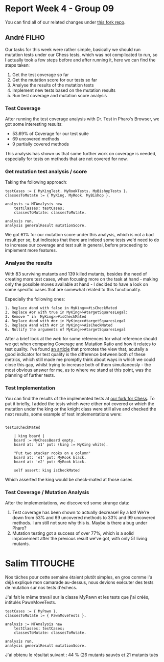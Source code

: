 # Report Week 4 - Group 09
You can find all of our related changes under [this fork repo](https://github.com/mrdedede/Chess).

## André FILHO

Our tasks for this week were rather simple, basically we should run mutation tests under our Chess tests, which was not complicated to run, so I actually took a few steps before and after running it, here we can find the steps taken:

1. Get the test coverage so far
2. Get the mutation score for our tests so far
3. Analyse the results of the mutation tests
4. Implement new tests based on the mutation results
5. Run test coverage and mutation score analysis

### Test Coverage

After running the test coverage analysis with Dr. Test in Pharo's Browser, we got some interesting results:
- 53.69% of Coverage for our test suite
- 69 uncovered methods
- 9 partially covered methods

This analysis has shown us that some further work on coverage is needed, especially for tests on methods that are not covered for now.

### Get mutation test analysis / score

Taking the following approach:
```smalltalk
testCases := { MyKingTest. MyRookTests. MyBishopTests }.
classesToMutate := { MyKing. MyRook. MyBishop }.

analysis := MTAnalysis new
    testClasses: testCases;
    classesToMutate: classesToMutate.

analysis run.
analysis generalResult mutationScore.
```

We got 61% for our mutation score under this analysis, which is not a bad result per se, but indicates that there are indeed some tests we'd need to do to increase our coverage and test suit in general, before proceeding to implement more features.

### Analyse the results
With 83 surviving mutants and 139 killed mutants, besides the need of creating more test cases, when focusing more on the task at hand - making only the possible moves available at hand - I decided to have a look on some specific cases that are somewhat related to this functionality.

Especially the following ones:
```smalltalk
1. Replace #and with false in MyKing>>#isCheckMated
2. Replace #or with true in MyKing>>#targetSquaresLegal:
3. Remove ^ in  MyKing>>#isCheckMated
4. Replace #and with #or in MyKing>>#targetSquaresLegal
5. Replace #and with #or in MyKing>>#isCheckMated
6. Nullify the arguments of MyKing>>#targetSquaresLegal
```

After a brief look at the web for some references for what reference should we get when comparing Coverage and Mutation Ratio and how it relates to test quality. I've found [an article](https://arxiv.org/pdf/2309.02395) that promotes the view that, acutally a good indicator for test quality is the difference between both of these metrics, which still made me promptly think about ways in which we could close this gap, whilst trying to increase both of them simultaneosly - the most obvious answer for me, as to where we stand at this point, was the planning of further tests.

### Test Implementation

You can find the results of the implemented tests at [our fork for Chess](https://github.com/mrdedede/Chess).
To put it briefly, I added the tests which were either not covered or which the mutation under the king or the knight class were still alive and checked the next results, some example of test implementations were:

```smalltalk

testIsCheckMated

	| king board |
	board := MyChessBoard empty.
	board at: 'a1' put: (king := MyKing white).

	"Put two atacker rooks on e column"
	board at: 'e1' put: MyRook black.
	board at: 'e2' put: MyRook black.

	self assert: king isCheckMated 
```

Which asserted the king would be check-mated at those cases.

### Test Coverage / Mutation Analysis

After the implementations, we discovered some strange data:

1. Test coverage has been shown to actually decrease! By a lot! We're down from 53% and 69 uncovered methods to 33% and 99 uncovered methods. I am still not sure why this is. Maybe is there a bug under Pharo?
2. Mutation testing got a success of over 77%, which is a solid improvement after the previous result we've got, with only 51 living mutants.



# Salim TITOUCHE

Nos tâches pour cette semaine étaient plutôt simples, en gros comme l'a déjà expliqué mon camarade au-dessus, nous devions exécuter des tests de mutation sur nos tests d'échecs.

J'ai fait le même travail sur la classe MyPawn et les tests que j'ai créés, intitulés PawnMoveTests.

```smalltalk
testCases := { MyPawn }.
classesToMutate := { PawnMoveTests }.

analysis := MTAnalysis new
    testClasses: testCases;
    classesToMutate: classesToMutate.

analysis run.
analysis generalResult mutationScore.
```

J'ai obtenu le résultat suivant : 44 % (26 mutants sauvés et 21 mutants tués